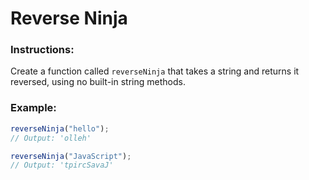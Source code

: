 # Reverse Ninja

### Instructions:

Create a function called `reverseNinja` that takes a string and returns it reversed, using no built-in string methods.

### Example:

```js
reverseNinja("hello");
// Output: 'olleh'

reverseNinja("JavaScript");
// Output: 'tpircSavaJ'
```
